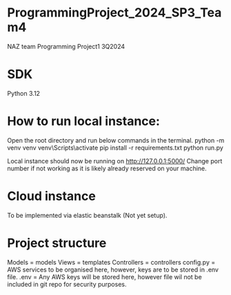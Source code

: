 # ProgrammingProject_2024_SP3_Team4
NAZ team Programming Project1 3Q2024

# SDK
Python 3.12

# How to run local instance:
Open the root directory and run below commands in the terminal.
python -m venv venv
venv\Scripts\activate
pip install -r requirements.txt
python run.py

Local instance should now be running on http://127.0.0.1:5000/
Change port number if not working as it is likely already reserved on your machine.

# Cloud instance
To be implemented via elastic beanstalk (Not yet setup).

# Project structure
Models = models
Views = templates
Controllers = controllers
config.py = AWS services to be organised here, however, keys are to be stored in .env file.
.env = Any AWS keys will be stored here, however file wil not be included in git repo for security purposes.